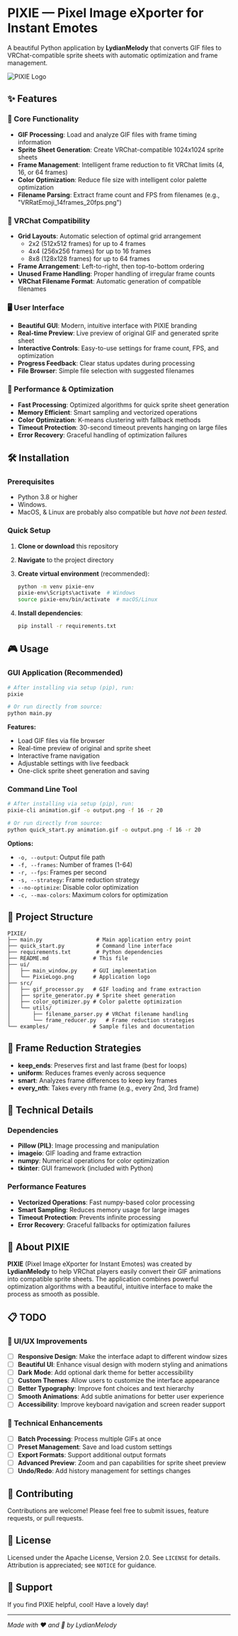 # PIXIE — Pixel Image eXporter for Instant Emotes

A beautiful Python application by **LydianMelody** that converts GIF files to VRChat-compatible sprite sheets with automatic optimization and frame management.

![PIXIE Logo](ui/PixieLogo.png)

## ✨ Features

### 🎯 Core Functionality

- **GIF Processing**: Load and analyze GIF files with frame timing information
- **Sprite Sheet Generation**: Create VRChat-compatible 1024x1024 sprite sheets
- **Frame Management**: Intelligent frame reduction to fit VRChat limits (4, 16, or 64 frames)
- **Color Optimization**: Reduce file size with intelligent color palette optimization
- **Filename Parsing**: Extract frame count and FPS from filenames (e.g., "VRRatEmoji_14frames_20fps.png")

### 🎨 VRChat Compatibility

- **Grid Layouts**: Automatic selection of optimal grid arrangement
  - 2x2 (512x512 frames) for up to 4 frames
  - 4x4 (256x256 frames) for up to 16 frames  
  - 8x8 (128x128 frames) for up to 64 frames
- **Frame Arrangement**: Left-to-right, then top-to-bottom ordering
- **Unused Frame Handling**: Proper handling of irregular frame counts
- **VRChat Filename Format**: Automatic generation of compatible filenames

### 🖥️ User Interface

- **Beautiful GUI**: Modern, intuitive interface with PIXIE branding
- **Real-time Preview**: Live preview of original GIF and generated sprite sheet
- **Interactive Controls**: Easy-to-use settings for frame count, FPS, and optimization
- **Progress Feedback**: Clear status updates during processing
- **File Browser**: Simple file selection with suggested filenames

### 🚀 Performance & Optimization

- **Fast Processing**: Optimized algorithms for quick sprite sheet generation
- **Memory Efficient**: Smart sampling and vectorized operations
- **Color Optimization**: K-means clustering with fallback methods
- **Timeout Protection**: 30-second timeout prevents hanging on large files
- **Error Recovery**: Graceful handling of optimization failures

## 🛠️ Installation

### Prerequisites

- Python 3.8 or higher
- Windows.
- MacOS, & Linux are probably also compatible but *have not been tested.*

### Quick Setup

1. **Clone or download** this repository
2. **Navigate** to the project directory
3. **Create virtual environment** (recommended):

   ```bash
   python -m venv pixie-env
   pixie-env\Scripts\activate  # Windows
   source pixie-env/bin/activate  # macOS/Linux
   ```

4. **Install dependencies**:

   ```bash
   pip install -r requirements.txt
   ```

## 🎮 Usage

### GUI Application (Recommended)

```bash
# After installing via setup (pip), run:
pixie

# Or run directly from source:
python main.py
```

**Features:**

- Load GIF files via file browser
- Real-time preview of original and sprite sheet
- Interactive frame navigation
- Adjustable settings with live feedback
- One-click sprite sheet generation and saving

### Command Line Tool

```bash
# After installing via setup (pip), run:
pixie-cli animation.gif -o output.png -f 16 -r 20

# Or run directly from source:
python quick_start.py animation.gif -o output.png -f 16 -r 20
```

**Options:**

- `-o, --output`: Output file path
- `-f, --frames`: Number of frames (1-64)
- `-r, --fps`: Frames per second
- `-s, --strategy`: Frame reduction strategy
- `--no-optimize`: Disable color optimization
- `-c, --max-colors`: Maximum colors for optimization

## 📁 Project Structure

```text
PIXIE/
├── main.py                 # Main application entry point
├── quick_start.py          # Command line interface
├── requirements.txt        # Python dependencies
├── README.md              # This file
├── ui/
│   ├── main_window.py     # GUI implementation
│   └── PixieLogo.png      # Application logo
├── src/
│   ├── gif_processor.py   # GIF loading and frame extraction
│   ├── sprite_generator.py # Sprite sheet generation
│   ├── color_optimizer.py # Color palette optimization
│   └── utils/
│       ├── filename_parser.py # VRChat filename handling
│       └── frame_reducer.py   # Frame reduction strategies
└── examples/              # Sample files and documentation
```

## 🎯 Frame Reduction Strategies

- **keep_ends**: Preserves first and last frame (best for loops)
- **uniform**: Reduces frames evenly across sequence
- **smart**: Analyzes frame differences to keep key frames
- **every_nth**: Takes every nth frame (e.g., every 2nd, 3rd frame)

## 🔧 Technical Details

### Dependencies

- **Pillow (PIL)**: Image processing and manipulation
- **imageio**: GIF loading and frame extraction
- **numpy**: Numerical operations for color optimization
- **tkinter**: GUI framework (included with Python)

### Performance Features

- **Vectorized Operations**: Fast numpy-based color processing
- **Smart Sampling**: Reduces memory usage for large images
- **Timeout Protection**: Prevents infinite processing
- **Error Recovery**: Graceful fallbacks for optimization failures

## 🎵 About PIXIE

**PIXIE** (Pixel Image eXporter for Instant Emotes) was created by **LydianMelody** to help VRChat players easily convert their GIF animations into compatible sprite sheets. The application combines powerful optimization algorithms with a beautiful, intuitive interface to make the process as smooth as possible.

## 📋 TODO

### 🎨 UI/UX Improvements

- [ ] **Responsive Design**: Make the interface adapt to different window sizes
- [ ] **Beautiful UI**: Enhance visual design with modern styling and animations
- [ ] **Dark Mode**: Add optional dark theme for better accessibility
- [ ] **Custom Themes**: Allow users to customize the interface appearance
- [ ] **Better Typography**: Improve font choices and text hierarchy
- [ ] **Smooth Animations**: Add subtle animations for better user experience
- [ ] **Accessibility**: Improve keyboard navigation and screen reader support

### 🔧 Technical Enhancements

- [ ] **Batch Processing**: Process multiple GIFs at once
- [ ] **Preset Management**: Save and load custom settings
- [ ] **Export Formats**: Support additional output formats
- [ ] **Advanced Preview**: Zoom and pan capabilities for sprite sheet preview
- [ ] **Undo/Redo**: Add history management for settings changes

## 🤝 Contributing

Contributions are welcome! Please feel free to submit issues, feature requests, or pull requests.

## 📄 License

Licensed under the Apache License, Version 2.0. See `LICENSE` for details.
Attribution is appreciated; see `NOTICE` for guidance.

## 🎵 Support

If you find PIXIE helpful, cool! Have a lovely day!

---

<!-- markdownlint-disable-next-line MD036 -->
*Made with ❤️ and 🎵 by LydianMelody*
